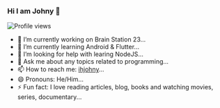 ### Hi I am Johny 👋

![Profile views](https://gpvc.arturio.dev/ihjohny)

- 🔭 I’m currently working on Brain Station 23...
- 🌱 I’m currently learning Android & Flutter...
- 🤔 I’m looking for help with learing NodeJS...
- 💬 Ask me about any topics related to programming...
- 📫 How to reach me: [ihjohny](https://www.facebook.com/ihjohny)...
- 😄 Pronouns: He/Him...
- ⚡ Fun fact: I love reading articles, blog, books and watching movies, series, documentary...
